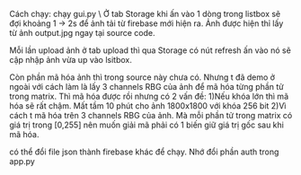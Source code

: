 Cách chạy: chạy gui.py \\
Ở tab Storage khi ấn vào 1 dòng trong listbox sẽ đợi khoảng 1 -> 2s để ảnh tải từ firebase mới hiện ra. Ảnh được hiện thỉ lấy từ ảnh output.jpg ngay tại source code.

Mỗi lần upload ảnh ở tab upload thì qua Storage có nút refresh ấn vào nó sẽ cập nhập ảnh vừa up vào lsitbox.

Còn phần mã hóa ảnh thì trong source này chưa có. Nhưng t đã demo ở ngoài với cách làm là lấy 3 channels RBG của ảnh để mã hóa từng phần tử trong matrix. Thì mã hóa được rồi nhưng có 2 vấn đề:
    1)Nếu khóa lớn thì mã hóa sẽ rất chậm. Mất tầm 10 phút cho ảnh 1800x1800 với khóa 256 bit
    2)Vì cách t mã hóa trên 3 channels RBG của ảnh. Mà mỗi phần tử trong matrix có giá trị trong [0,255] nên muốn giải mã phải có 1 biến giữ giá trị gốc sau khi mã hóa.

có thể đổi file json thành firebase khác để chạy. Nhớ đổi phần auth trong app.py
